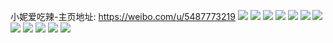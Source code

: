 小妮爱吃辣-主页地址: https://weibo.com/u/5487773219 
![](https://wx4.sinaimg.cn/mw2000/005Zo8vhgy1h9ffizc8qhj31o02804qq.jpg) 
![](https://wx4.sinaimg.cn/mw2000/005Zo8vhgy1h9ffj2idswj31o02804qq.jpg) 
![](https://wx4.sinaimg.cn/mw2000/005Zo8vhgy1h9e1gqihs7j31o02807wi.jpg) 
![](https://wx4.sinaimg.cn/mw2000/005Zo8vhgy1h9e1gukvsfj31o02807wh.jpg) 
![](https://wx4.sinaimg.cn/mw2000/005Zo8vhgy1h9e1gux0v7j30r4111gu6.jpg) 
![](https://wx4.sinaimg.cn/mw2000/005Zo8vhgy1h9e1gx865xj30n00u6wpn.jpg) 
![](https://wx4.sinaimg.cn/mw2000/005Zo8vhgy1h9e1gw48gyj316o1kw1k8.jpg) 
![](https://wx4.sinaimg.cn/mw2000/005Zo8vhgy1h7616m409dj30m70qgjsc.jpg) 
![](https://wx4.sinaimg.cn/mw2000/005Zo8vhgy1h6x0eadhvaj30zk1bex3e.jpg) 
![](https://wx4.sinaimg.cn/mw2000/005Zo8vhgy1h25t6aunc1j31o02801kz.jpg) 
![](https://wx4.sinaimg.cn/mw2000/005Zo8vhly1go1h7782lrj31o0280e82.jpg) 
![](https://wx4.sinaimg.cn/mw2000/005Zo8vhly1go1h7vxmwhj31o0280b2a.jpg) 
